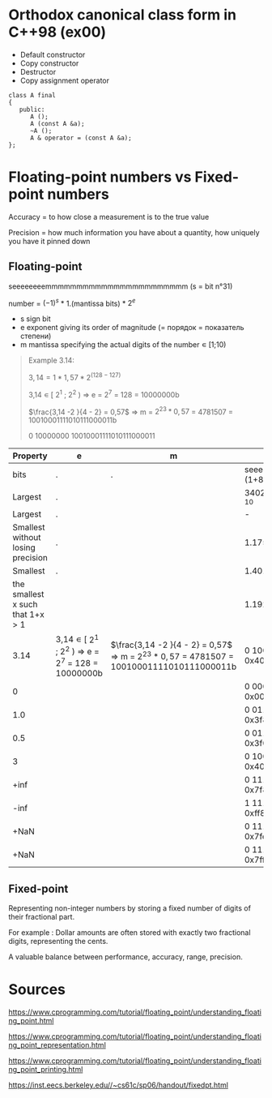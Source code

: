 # Orthodox canonical class form in C++98 (ex00)

- Default constructor
- Copy constructor
- Destructor
- Copy assignment operator

```
class A final
{
   public:
      A ();
      A (const A &a);
      ~A ();
      A & operator = (const A &a);
};
```
# Floating-point numbers vs Fixed-point numbers
Accuracy = to how close a measurement is to the true value

Precision = how much information you have about a quantity, how uniquely you have it pinned down


## Floating-point

seeeeeeeemmmmmmmmmmmmmmmmmmmmmmm (s = bit n°31)

number = ${(-1)}^{s}$ * 1.(mantissa bits) * $2^e$ 

- s sign bit
- e exponent giving its order of magnitude (= порядок = показатель степени)
- m mantissa specifying the actual digits of the number ∊ [1;10)

> Example 3.14:
> 
> $3,14 = 1 * 1,57 * 2^{(128-127)}$
>
> 3,14 ∊ [ $2^1$ ; $2^2$ ) => e = $2^7$ = 128 = 10000000b
>
> $\frac{3,14 -2 }{4 - 2} = 0,57$ => m = $2^{23}*0,57$ = 4781507 = 10010001111010111000011b
>
> 0 10000000 10010001111010111000011

Property	                          | e     | m | float                                            
-----------------------------------|-------|---|--------------------------------------------------
bits                               | .     | . | seeeeeeeemmmmmmmmmmmmmmmmmmmmmmm (1+8+23)        
Largest                    	     | .     |   | 340282346638528859811704183484516925440 $_{10}$  
Largest 	                          | .     |   |  -                                               
Smallest without losing precision  | .     |   |  1.175494351e-38	                                
Smallest                	        | .     |   |  1.401298464e-45     	                          
the smallest x such that 1+x > 1   |       |   |  1.1929093e-7	                                   
3.14                               | 3,14 ∊ [ $2^1$ ; $2^2$ ) => e = $2^7$ = 128 = 10000000b | $\frac{3,14 -2 }{4 - 2} = 0,57$ => m = $2^{23}*0,57$ = 4781507 = 10010001111010111000011b |  0 10000000 10010001111010111000011 = 0x4048F5C3
0                                  |       |   |  0 00000000 00000000000000000000000 = 0x00000000
1.0                                |       |   |  0 01111111 00000000000000000000000 = 0x3f800000
0.5                                |       |   |  0 01111110 00000000000000000000000 = 0x3f000000
3                                  |       |   |  0 10000000 10000000000000000000000 = 0x40400000
+inf                               |       |   |  0 11111111 00000000000000000000000 = 0x7f800000
-inf                               |       |   |  1 11111111 00000000000000000000000 = 0xff800000
+NaN                               |       |   |  0 11111111 10000000000000000000000 = 0x7fc00000
+NaN                               |       |   |  0 11111111 11100000000000000000000 = 0x7ff00000

## Fixed-point

Representing non-integer numbers by storing a fixed number of digits of their fractional part. 

For example : Dollar amounts are often stored with exactly two fractional digits, representing the cents.

A valuable balance between performance, accuracy, range, precision.


# Sources
https://www.cprogramming.com/tutorial/floating_point/understanding_floating_point.html

https://www.cprogramming.com/tutorial/floating_point/understanding_floating_point_representation.html

https://www.cprogramming.com/tutorial/floating_point/understanding_floating_point_printing.html

https://inst.eecs.berkeley.edu//~cs61c/sp06/handout/fixedpt.html 
